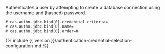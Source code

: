 Authenticates a user by attempting to create a database connection using the username and (hashed) password.

```properties
# cas.authn.jdbc.bind[0].credential-criteria=
# cas.authn.jdbc.bind[0].name=
# cas.authn.jdbc.bind[0].order=0
```

{% include {{ version }}/authentication-credential-selection-configuration.md %}
